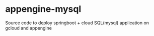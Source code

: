 # appengine-mysql
Source code to deploy springboot + cloud SQL(mysql) application on gcloud and appengine

